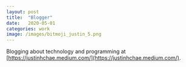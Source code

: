 ```yaml
---
layout: post
title:  "Blogger"
date:   2020-05-01
categories: work
image: /images/bitmoji_justin_5.png
---
```

Blogging about technology and programming at [https://justinhchae.medium.com/](https://justinhchae.medium.com/).

